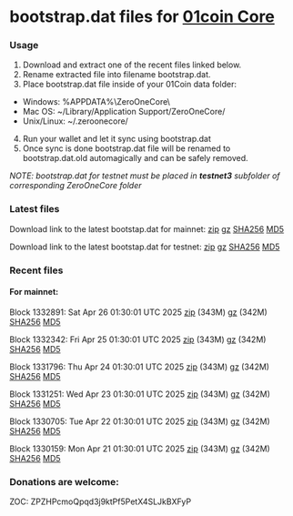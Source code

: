 # bootstrap.dat files for [01coin Core](https://01coin.io)

### Usage

1. Download and extract one of the recent files linked below.
2. Rename extracted file into filename bootstrap.dat.
3. Place bootstrap.dat file inside of your 01Coin data folder:
 - Windows: %APPDATA%\ZeroOneCore\
 - Mac OS: ~/Library/Application Support/ZeroOneCore/
 - Unix/Linux: ~/.zeroonecore/
4. Run your wallet and let it sync using bootstrap.dat
5. Once sync is done bootstrap.dat file will be renamed to bootstrap.dat.old automagically and can be safely removed.

_NOTE: bootstrap.dat for testnet must be placed in **testnet3** subfolder of corresponding ZeroOneCore folder_

### Latest files
Download link to the latest bootstap.dat for mainnet: [zip](https://files.01coin.io/mainnet/bootstrap.dat.zip) [gz](https://files.01coin.io/mainnet/bootstrap.dat.tar.gz) [SHA256](https://files.01coin.io/mainnet/sha256.txt) [MD5](https://files.01coin.io/mainnet/md5.txt)

Download link to the latest bootstap.dat for testnet: [zip](https://files.01coin.io/testnet/bootstrap.dat.zip) [gz](https://files.01coin.io/testnet/bootstrap.dat.tar.gz) [SHA256](https://files.01coin.io/testnet/sha256.txt) [MD5](https://files.01coin.io/testnet/md5.txt)

### Recent files

#### For mainnet:

Block 1332891: Sat Apr 26 01:30:01 UTC 2025 [zip](https://files.01coin.io/mainnet/2025-04-26/bootstrap.dat.zip) (343M) [gz](https://files.01coin.io/mainnet/2025-04-26/bootstrap.dat.tar.gz) (342M) [SHA256](https://files.01coin.io/mainnet/2025-04-26/sha256.txt) [MD5](https://files.01coin.io/mainnet/2025-04-26/md5.txt)

Block 1332342: Fri Apr 25 01:30:01 UTC 2025 [zip](https://files.01coin.io/mainnet/2025-04-25/bootstrap.dat.zip) (343M) [gz](https://files.01coin.io/mainnet/2025-04-25/bootstrap.dat.tar.gz) (342M) [SHA256](https://files.01coin.io/mainnet/2025-04-25/sha256.txt) [MD5](https://files.01coin.io/mainnet/2025-04-25/md5.txt)

Block 1331796: Thu Apr 24 01:30:01 UTC 2025 [zip](https://files.01coin.io/mainnet/2025-04-24/bootstrap.dat.zip) (343M) [gz](https://files.01coin.io/mainnet/2025-04-24/bootstrap.dat.tar.gz) (342M) [SHA256](https://files.01coin.io/mainnet/2025-04-24/sha256.txt) [MD5](https://files.01coin.io/mainnet/2025-04-24/md5.txt)

Block 1331251: Wed Apr 23 01:30:01 UTC 2025 [zip](https://files.01coin.io/mainnet/2025-04-23/bootstrap.dat.zip) (343M) [gz](https://files.01coin.io/mainnet/2025-04-23/bootstrap.dat.tar.gz) (342M) [SHA256](https://files.01coin.io/mainnet/2025-04-23/sha256.txt) [MD5](https://files.01coin.io/mainnet/2025-04-23/md5.txt)

Block 1330705: Tue Apr 22 01:30:01 UTC 2025 [zip](https://files.01coin.io/mainnet/2025-04-22/bootstrap.dat.zip) (343M) [gz](https://files.01coin.io/mainnet/2025-04-22/bootstrap.dat.tar.gz) (342M) [SHA256](https://files.01coin.io/mainnet/2025-04-22/sha256.txt) [MD5](https://files.01coin.io/mainnet/2025-04-22/md5.txt)

Block 1330159: Mon Apr 21 01:30:01 UTC 2025 [zip](https://files.01coin.io/mainnet/2025-04-21/bootstrap.dat.zip) (343M) [gz](https://files.01coin.io/mainnet/2025-04-21/bootstrap.dat.tar.gz) (342M) [SHA256](https://files.01coin.io/mainnet/2025-04-21/sha256.txt) [MD5](https://files.01coin.io/mainnet/2025-04-21/md5.txt)


### Donations are welcome:

ZOC: ZPZHPcmoQpqd3j9ktPf5PetX4SLJkBXFyP
